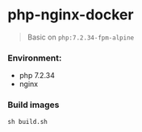 # php-nginx-docker

> Basic on `php:7.2.34-fpm-alpine`

### Environment:

* php 7.2.34
* nginx

### Build images

```
sh build.sh
```
